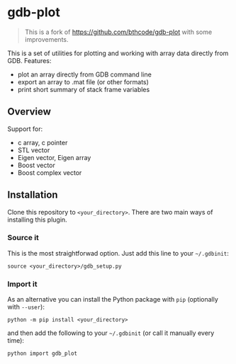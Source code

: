 # gdb-plot

> This is a fork of https://github.com/bthcode/gdb-plot with some improvements.

This is a set of utilities for plotting and working with array data directly from GDB.
Features:

* plot an array directly from GDB command line
* export an array to .mat file (or other formats)
* print short summary of stack frame variables

## Overview

Support for:

 * c array, c pointer
 * STL vector
 * Eigen vector, Eigen array
 * Boost vector
 * Boost complex vector

## Installation

Clone this repository to `<your_directory>`.
There are two main ways of installing this plugin.

### Source it

This is the most straightforwad option.
Just add this line to your `~/.gdbinit`:

```
source <your_directory>/gdb_setup.py
```

### Import it

As an alternative you can install the Python package with `pip` (optionally with `--user`):

```
python -m pip install <your_directory>
```

and then add the following to your `~/.gdbinit` (or call it manually every time):

```
python import gdb_plot
```

